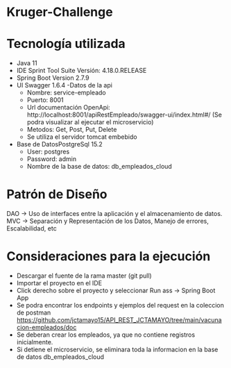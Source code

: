 # Kruger-Challenge

# Tecnología utilizada
  - Java 11
  - IDE Sprint Tool Suite Versión: 4.18.0.RELEASE
  - Spring Boot Version 2.7.9
  - UI Swagger 1.6.4
  -Datos de la api
    - Nombre: service-empleado
    - Puerto: 8001
    - Url documentación OpenApi: http://localhost:8001/apiRestEmpleado/swagger-ui/index.html#/ (Se podra visualizar al ejecutar el microservicio)
    - Metodos: Get, Post, Put, Delete
    - Se utiliza el servidor tomcat embebido
  - Base de DatosPostgreSql 15.2
    - User: postgres
    - Password: admin
    - Nombre de la base de datos: db_empleados_cloud

# Patrón de Diseño	
DAO -> Uso de interfaces entre la aplicación y el almacenamiento de datos.
MVC -> Separación y Representación de los Datos, Manejo de errores, Escalabilidad, etc

# Consideraciones para la ejecución
   - Descargar el fuente de la rama master (git pull)
   - Importar el proyecto en el IDE
   - Click derecho sobre el proyecto y seleccionar Run ass -> Spring Boot App
   - Se podra encontrar los endpoints y ejemplos del request en la coleccion de postman https://github.com/jctamayo15/API_REST_JCTAMAYO/tree/main/vacunacion-empleados/doc
   - Se deberan crear los empleados, ya que no contiene registros inicialmente.
   - Si detiene el microservicio, se eliminara toda la informacion en la base de datos db_empleados_cloud
